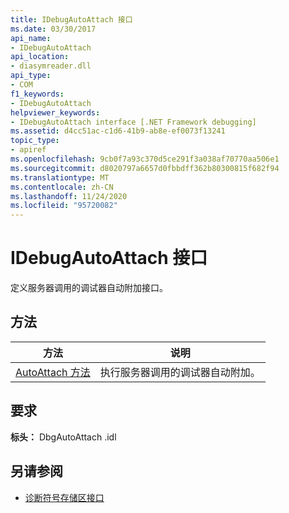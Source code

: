 ```yaml
---
title: IDebugAutoAttach 接口
ms.date: 03/30/2017
api_name:
- IDebugAutoAttach
api_location:
- diasymreader.dll
api_type:
- COM
f1_keywords:
- IDebugAutoAttach
helpviewer_keywords:
- IDebugAutoAttach interface [.NET Framework debugging]
ms.assetid: d4cc51ac-c1d6-41b9-ab8e-ef0073f13241
topic_type:
- apiref
ms.openlocfilehash: 9cb0f7a93c370d5ce291f3a038af70770aa506e1
ms.sourcegitcommit: d8020797a6657d0fbbdff362b80300815f682f94
ms.translationtype: MT
ms.contentlocale: zh-CN
ms.lasthandoff: 11/24/2020
ms.locfileid: "95720082"
---
```

# <a name="idebugautoattach-interface"></a>IDebugAutoAttach 接口

定义服务器调用的调试器自动附加接口。  
  
## <a name="methods"></a>方法  
  
|方法|说明|  
|------------|-----------------|  
|[AutoAttach 方法](idebugautoattach-autoattach-method.md)|执行服务器调用的调试器自动附加。|  
  
## <a name="requirements"></a>要求  

 **标头：** DbgAutoAttach .idl  
  
## <a name="see-also"></a>另请参阅

- [诊断符号存储区接口](diagnostics-symbol-store-interfaces.md)
